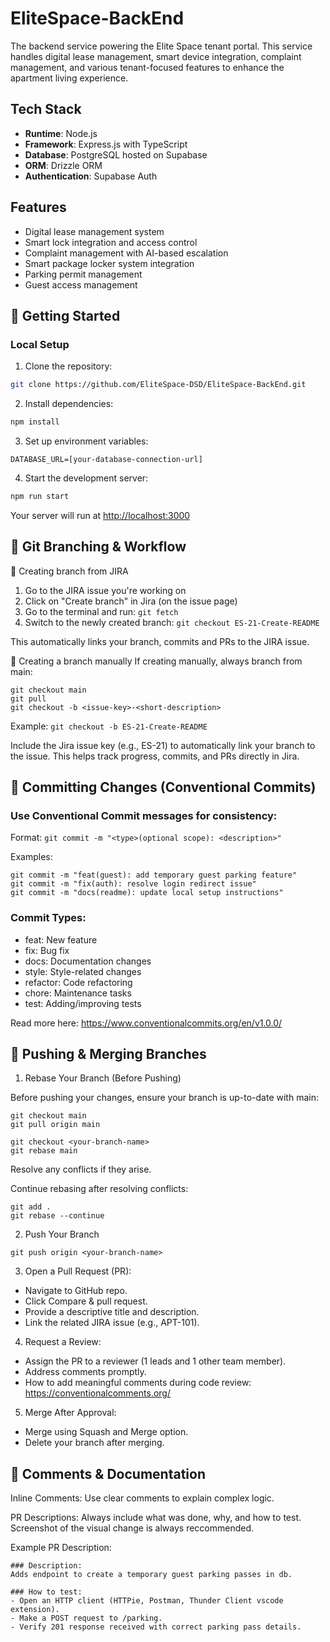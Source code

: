 # EliteSpace-BackEnd

The backend service powering the Elite Space tenant portal. This service handles digital lease management, smart device integration, complaint management, and various tenant-focused features to enhance the apartment living experience.

## Tech Stack

- **Runtime**: Node.js
- **Framework**: Express.js with TypeScript
- **Database**: PostgreSQL hosted on Supabase
- **ORM**: Drizzle ORM
- **Authentication**: Supabase Auth

## Features

- Digital lease management system
- Smart lock integration and access control
- Complaint management with AI-based escalation
- Smart package locker system integration
- Parking permit management
- Guest access management

## 🚀 Getting Started

### Local Setup

1. Clone the repository:
```bash
git clone https://github.com/EliteSpace-DSD/EliteSpace-BackEnd.git
```

2. Install dependencies:
```bash
npm install
```

3. Set up environment variables:
``` 
DATABASE_URL=[your-database-connection-url]
```

4. Start the development server:
```bash
npm run start
```
Your server will run at [http://localhost:3000](http://localhost:3000)

## 🌳 Git Branching & Workflow
🔹 Creating branch from JIRA
1. Go to the JIRA issue you're working on
2. Click on "Create branch" in Jira (on the issue page)
3. Go to the terminal and run: `git fetch`
4. Switch to the newly created branch: `git checkout ES-21-Create-README`

This automatically links your branch, commits and PRs to the JIRA issue.

🔹 Creating a branch manually
If creating manually, always branch from main:
````
git checkout main
git pull
git checkout -b <issue-key>-<short-description>
````

Example: `git checkout -b ES-21-Create-README`

Include the Jira issue key (e.g., ES-21) to automatically link your branch to the issue. This helps track progress, commits, and PRs directly in Jira.


## 🔄 Committing Changes (Conventional Commits)

### Use Conventional Commit messages for consistency:

Format: ```git commit -m "<type>(optional scope): <description>"```

Examples:
```
git commit -m "feat(guest): add temporary guest parking feature"
git commit -m "fix(auth): resolve login redirect issue"
git commit -m "docs(readme): update local setup instructions"
```

### Commit Types:
- feat: New feature
- fix: Bug fix
- docs: Documentation changes
- style: Style-related changes
- refactor: Code refactoring
- chore: Maintenance tasks
- test: Adding/improving tests


Read more here: https://www.conventionalcommits.org/en/v1.0.0/ 

## 🔀 Pushing & Merging Branches
1. Rebase Your Branch (Before Pushing)

Before pushing your changes, ensure your branch is up-to-date with main:
```
git checkout main
git pull origin main

git checkout <your-branch-name>
git rebase main
```
Resolve any conflicts if they arise.

Continue rebasing after resolving conflicts:
```
git add .
git rebase --continue
```

2. Push Your Branch

`git push origin <your-branch-name>`


3. Open a Pull Request (PR):
- Navigate to GitHub repo.
- Click Compare & pull request.
- Provide a descriptive title and description.
- Link the related JIRA issue (e.g., APT-101).

4. Request a Review:
- Assign the PR to a reviewer (1 leads and 1 other team member).
- Address comments promptly.
- How to add meaningful comments during code review: https://conventionalcomments.org/

5. Merge After Approval:
- Merge using Squash and Merge option.
- Delete your branch after merging.


## 💬 Comments & Documentation
Inline Comments: Use clear comments to explain complex logic.

PR Descriptions: Always include what was done, why, and how to test. Screenshot of the visual change is always reccommended. 

Example PR Description:

```
### Description:
Adds endpoint to create a temporary guest parking passes in db.

### How to test:
- Open an HTTP client (HTTPie, Postman, Thunder Client vscode extension).
- Make a POST request to /parking.
- Verify 201 response received with correct parking pass details.

```